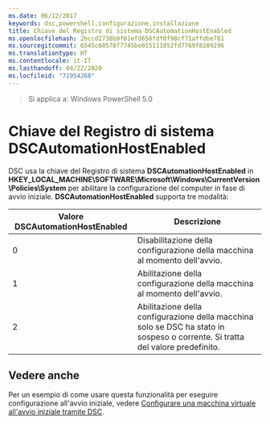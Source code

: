 ```yaml
---
ms.date: 06/12/2017
keywords: dsc,powershell,configurazione,installazione
title: Chiave del Registro di sistema DSCAutomationHostEnabled
ms.openlocfilehash: 2bccd2738b9f61efd656fdf0f98cf71affdbe781
ms.sourcegitcommit: 6545c60578f7745be015111052fd7769f8289296
ms.translationtype: HT
ms.contentlocale: it-IT
ms.lasthandoff: 04/22/2020
ms.locfileid: "71954268"
---
```

>Si applica a: Windows PowerShell 5.0

# <a name="dscautomationhostenabled-registry-key"></a>Chiave del Registro di sistema DSCAutomationHostEnabled

DSC usa la chiave del Registro di sistema **DSCAutomationHostEnabled** in **HKEY_LOCAL_MACHINE\SOFTWARE\Microsoft\Windows\CurrentVersion\Policies\System** per abilitare la configurazione del computer in fase di avvio iniziale.
**DSCAutomationHostEnabled** supporta tre modalità:

|  Valore DSCAutomationHostEnabled  |  Descrizione   |
|---|---|
0 | Disabilitazione della configurazione della macchina al momento dell'avvio. |
1 | Abilitazione della configurazione della macchina al momento dell'avvio. |
2 | Abilitazione della configurazione della macchina solo se DSC ha stato in sospeso o corrente. Si tratta del valore predefinito. |

## <a name="see-also"></a>Vedere anche

Per un esempio di come usare questa funzionalità per eseguire configurazione all'avvio iniziale, vedere [Configurare una macchina virtuale all'avvio iniziale tramite DSC](bootstrapDsc.md).
